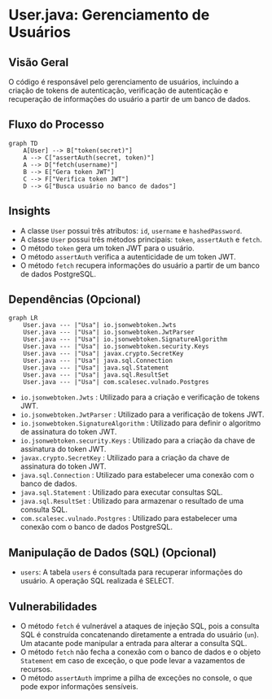 # User.java: Gerenciamento de Usuários

## Visão Geral
O código é responsável pelo gerenciamento de usuários, incluindo a criação de tokens de autenticação, verificação de autenticação e recuperação de informações do usuário a partir de um banco de dados.

## Fluxo do Processo
```mermaid
graph TD
    A[User] --> B["token(secret)"]
    A --> C["assertAuth(secret, token)"]
    A --> D["fetch(username)"]
    B --> E["Gera token JWT"]
    C --> F["Verifica token JWT"]
    D --> G["Busca usuário no banco de dados"]
```

## Insights
- A classe `User` possui três atributos: `id`, `username` e `hashedPassword`.
- A classe `User` possui três métodos principais: `token`, `assertAuth` e `fetch`.
- O método `token` gera um token JWT para o usuário.
- O método `assertAuth` verifica a autenticidade de um token JWT.
- O método `fetch` recupera informações do usuário a partir de um banco de dados PostgreSQL.

## Dependências (Opcional)
```mermaid
graph LR
    User.java --- |"Usa"| io.jsonwebtoken.Jwts
    User.java --- |"Usa"| io.jsonwebtoken.JwtParser
    User.java --- |"Usa"| io.jsonwebtoken.SignatureAlgorithm
    User.java --- |"Usa"| io.jsonwebtoken.security.Keys
    User.java --- |"Usa"| javax.crypto.SecretKey
    User.java --- |"Usa"| java.sql.Connection
    User.java --- |"Usa"| java.sql.Statement
    User.java --- |"Usa"| java.sql.ResultSet
    User.java --- |"Usa"| com.scalesec.vulnado.Postgres
```
- `io.jsonwebtoken.Jwts` : Utilizado para a criação e verificação de tokens JWT.
- `io.jsonwebtoken.JwtParser` : Utilizado para a verificação de tokens JWT.
- `io.jsonwebtoken.SignatureAlgorithm` : Utilizado para definir o algoritmo de assinatura do token JWT.
- `io.jsonwebtoken.security.Keys` : Utilizado para a criação da chave de assinatura do token JWT.
- `javax.crypto.SecretKey` : Utilizado para a criação da chave de assinatura do token JWT.
- `java.sql.Connection` : Utilizado para estabelecer uma conexão com o banco de dados.
- `java.sql.Statement` : Utilizado para executar consultas SQL.
- `java.sql.ResultSet` : Utilizado para armazenar o resultado de uma consulta SQL.
- `com.scalesec.vulnado.Postgres` : Utilizado para estabelecer uma conexão com o banco de dados PostgreSQL.

## Manipulação de Dados (SQL) (Opcional)
- `users`: A tabela `users` é consultada para recuperar informações do usuário. A operação SQL realizada é SELECT.

## Vulnerabilidades
- O método `fetch` é vulnerável a ataques de injeção SQL, pois a consulta SQL é construída concatenando diretamente a entrada do usuário (`un`). Um atacante pode manipular a entrada para alterar a consulta SQL.
- O método `fetch` não fecha a conexão com o banco de dados e o objeto `Statement` em caso de exceção, o que pode levar a vazamentos de recursos.
- O método `assertAuth` imprime a pilha de exceções no console, o que pode expor informações sensíveis.
